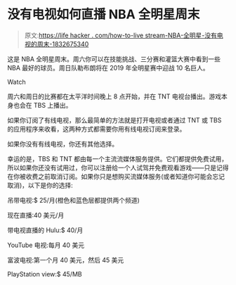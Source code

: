 # 没有电视如何直播 NBA 全明星周末

> 原文:[https://life hacker . com/how-to-live stream-NBA-全明星-没有电视的周末-1832675340](https://lifehacker.com/how-to-livestream-nba-all-star-weekend-without-a-tv-1832675340)

这是 NBA 全明星周末。周六你可以在技能挑战、三分赛和灌篮大赛中看到一些 NBA 最好的球员。周日队勒布朗将在 2019 年全明星赛中迎战 10 名巨人。

Watch

周六和周日的比赛都在太平洋时间晚上 8 点开始，并在 TNT 电视台播出。游戏本身也会在 TBS 上播出。

如果你订阅了有线电视，那么最简单的方法就是打开电视或者通过 TNT 或 TBS 的应用程序来收看，这两种方式都需要你用有线电视订阅来登录。

如果你没有有线电视，你还有其他选择。

幸运的是，TBS 和 TNT 都由每一个主流流媒体服务提供。它们都提供免费试用，所以如果你还没有试用过，你可以注册给一个人试驾并免费观看游戏——只是记得在你被收费之前取消订阅。如果你只是想购买流媒体服务(或者知道你可能会忘记取消)，以下是你的选择:

吊带电视:$ 25/月(橙色和蓝色层都提供两个频道)

现在直播:40 美元/月

带电视直播的 Hulu:$ 40/月

YouTube 电视:每月 40 美元

富波电视:第一个月 40 美元，然后 45 美元

PlayStation view:$ 45/MB